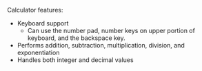 Calculator features:

- Keyboard support
  - Can use the number pad, number keys on upper portion of keyboard, and the backspace key. 
- Performs addition, subtraction, multiplication, division, and exponentiation
- Handles both integer and decimal values
